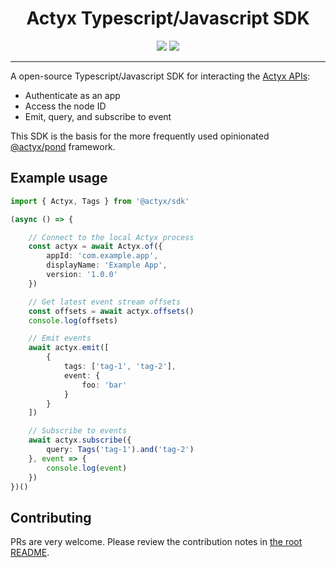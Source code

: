 <div align="center">
    <h1>Actyx Typescript/Javascript SDK</h1>
    <a href="https://www.npmjs.com/package/@actyx/sdk"><img src="https://img.shields.io/npm/v/@actyx/sdk.svg?style=flat" /></a>
    <a href="https://github.com/Actyx/Actyx/blob/master/README.md#contributing"><img src="https://img.shields.io/badge/PRs-welcome-brightgreen.svg" /></a>
    <br />
    <hr />
</div>

A open-source Typescript/Javascript SDK for interacting the [Actyx APIs](https://developer.actyx.com/docs/reference/overview):

- Authenticate as an app
- Access the node ID
- Emit, query, and subscribe to event

This SDK is the basis for the more frequently used opinionated [@actyx/pond](https://developer.actyx.com/docs/how-to/actyx-pond/introduction) framework.

## Example usage

```typescript
import { Actyx, Tags } from '@actyx/sdk'

(async () => {

    // Connect to the local Actyx process
    const actyx = await Actyx.of({
        appId: 'com.example.app',
        displayName: 'Example App',
        version: '1.0.0'
    })

    // Get latest event stream offsets
    const offsets = await actyx.offsets()
    console.log(offsets)

    // Emit events
    await actyx.emit([
        {
            tags: ['tag-1', 'tag-2'],
            event: {
                foo: 'bar'
            }
        }
    ])

    // Subscribe to events
    await actyx.subscribe({
        query: Tags('tag-1').and('tag-2')
    }, event => {
        console.log(event)
    })
})()
```

## Contributing

PRs are very welcome. Please review the contribution notes in [the root README](https://github.com/Actyx/Actyx/blob/master/README.md#contributing).
